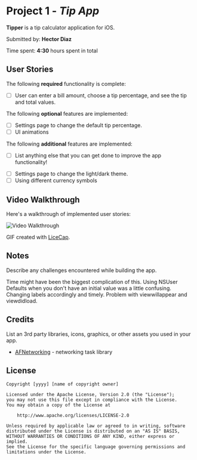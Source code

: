 # Project 1 - *Tip App*

**Tipper** is a tip calculator application for iOS.

Submitted by: **Hector Diaz**

Time spent: **4:30** hours spent in total

## User Stories

The following **required** functionality is complete:

* [ ] User can enter a bill amount, choose a tip percentage, and see the tip and total values.

The following **optional** features are implemented:
* [ ] Settings page to change the default tip percentage.
* [ ] UI animations

The following **additional** features are implemented:

- [ ] List anything else that you can get done to improve the app functionality!
* [ ] Settings page to change the light/dark theme.
* [ ] Using different currency symbols

## Video Walkthrough

Here's a walkthrough of implemented user stories:

<img src='https://i.imgur.com/SoBKl4H.gif' title='Video Walkthrough' width='' alt='Video Walkthrough' />

GIF created with [LiceCap](http://www.cockos.com/licecap/).

## Notes

Describe any challenges encountered while building the app.

Time might have been the biggest complication of this.
Using NSUser Defaults when you don't have an initial value was a little confusing.
Changing labels accordingly and timely. Problem with viewwillappear and viewdidload.

## Credits

List an 3rd party libraries, icons, graphics, or other assets you used in your app.

- [AFNetworking](https://github.com/AFNetworking/AFNetworking) - networking task library

## License

    Copyright [yyyy] [name of copyright owner]

    Licensed under the Apache License, Version 2.0 (the "License");
    you may not use this file except in compliance with the License.
    You may obtain a copy of the License at

        http://www.apache.org/licenses/LICENSE-2.0

    Unless required by applicable law or agreed to in writing, software
    distributed under the License is distributed on an "AS IS" BASIS,
    WITHOUT WARRANTIES OR CONDITIONS OF ANY KIND, either express or implied.
    See the License for the specific language governing permissions and
    limitations under the License.
